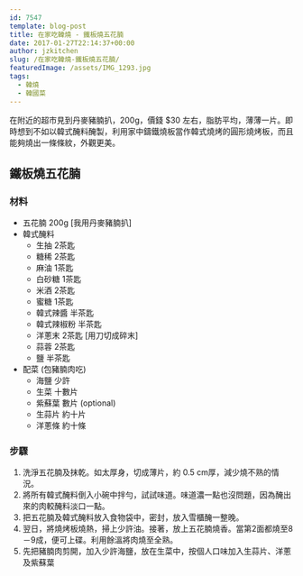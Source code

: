 ```yaml
---
id: 7547
template: blog-post
title: 在家吃韓燒 - 鐵板燒五花腩
date: 2017-01-27T22:14:37+00:00
author: jzkitchen
slug: /在家吃韓燒-鐵板燒五花腩/
featuredImage: /assets/IMG_1293.jpg
tags:
  - 韓燒
  - 韓國菜
---
```


在附近的超市見到丹麥豬腩扒，200g，價錢 $30 左右，脂肪平均，薄薄一片。即時想到不如以韓式醃料醃製，利用家中鑄鐵燒板當作韓式燒烤的圓形燒烤板，而且能夠燒出一條條紋，外觀更美。

## 鐵板燒五花腩

### 材料
- 五花腩 200g [我用丹麥豬腩扒]
- 韓式醃料
  - 生抽 2茶匙
  - 糖稀 2茶匙
  - 麻油 1茶匙
  - 白砂糖 1茶匙
  - 米酒 2茶匙
  - 蜜糖 1茶匙
  - 韓式辣醬 半茶匙
  - 韓式辣椒粉 半茶匙
  - 洋蔥末 2茶匙 [用刀切成碎末]
  - 蒜蓉 2茶匙 
  - 鹽 半茶匙
- 配菜 (包豬腩肉吃)
  - 海鹽 少許
  - 生菜 十數片
  - 紫蘇葉 數片 (optional)
  - 生蒜片 約十片
  - 洋蔥條 約十條

### 步驟
1. 洗淨五花腩及抹乾。如太厚身，切成薄片，約 0.5 cm厚，減少燒不熟的情況。
2. 將所有韓式醃料倒入小碗中拌勻，試試味道。味道濃一點也沒問題，因為醃出來的肉較醃料淡口一點。
3. 把五花腩及韓式醃料放入食物袋中，密封，放入雪櫃醃一整晚。
4. 翌日，將燒烤板燒熱，掃上少許油。接著，放上五花腩燒香。當第2面都燒至8－9成，便可上碟。利用餘溫將肉燒至全熟。
5. 先把豬腩肉剪開，加入少許海鹽，放在生菜中，按個人口味加入生蒜片、洋蔥及紫蘇葉

